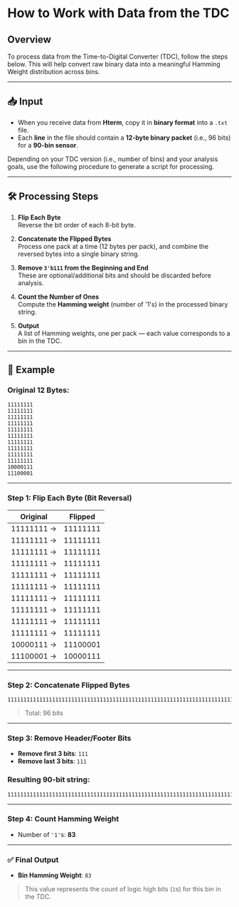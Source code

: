 
# How to Work with Data from the TDC

## Overview

To process data from the Time-to-Digital Converter (TDC), follow the steps below. This will help convert raw binary data into a meaningful Hamming Weight distribution across bins.

---

## 📥 Input

- When you receive data from **Hterm**, copy it in **binary format** into a `.txt` file.
- Each **line** in the file should contain a **12-byte binary packet** (i.e., 96 bits) for a **90-bin sensor**.

Depending on your TDC version (i.e., number of bins) and your analysis goals, use the following procedure to generate a script for processing.

---

## 🛠️ Processing Steps

1. **Flip Each Byte**  
   Reverse the bit order of each 8-bit byte.

2. **Concatenate the Flipped Bytes**  
   Process one pack at a time (12 bytes per pack), and combine the reversed bytes into a single binary string.

3. **Remove `3'b111` from the Beginning and End**  
   These are optional/additional bits and should be discarded before analysis.

4. **Count the Number of Ones**  
   Compute the **Hamming weight** (number of '1's) in the processed binary string.

5. **Output**  
   A list of Hamming weights, one per pack — each value corresponds to a bin in the TDC.

---

## 🔢 Example

### Original 12 Bytes:

```
11111111  
11111111  
11111111  
11111111  
11111111  
11111111  
11111111  
11111111  
11111111  
11111111  
10000111  
11100001
```

---

### Step 1: Flip Each Byte (Bit Reversal)

| Original   | Flipped    |
|------------|------------|
| 11111111 → | 11111111   |
| 11111111 → | 11111111   |
| 11111111 → | 11111111   |
| 11111111 → | 11111111   |
| 11111111 → | 11111111   |
| 11111111 → | 11111111   |
| 11111111 → | 11111111   |
| 11111111 → | 11111111   |
| 11111111 → | 11111111   |
| 11111111 → | 11111111   |
| 10000111 → | 11100001   |
| 11100001 → | 10000111   |

---

### Step 2: Concatenate Flipped Bytes

```
1111111111111111111111111111111111111111111111111111111111111111111111111111111111111111111111111110000110000111
```

> Total: 96 bits

---

### Step 3: Remove Header/Footer Bits

- **Remove first 3 bits**: `111`  
- **Remove last 3 bits**: `111`

### Resulting 90-bit string:

```
1111111111111111111111111111111111111111111111111111111111111111111111111111111111111111111110000110000
```

---

### Step 4: Count Hamming Weight

- Number of `'1'`s: **83**

---

### ✅ Final Output

- **Bin Hamming Weight**: `83`

> This value represents the count of logic high bits (`1`s) for this bin in the TDC.
